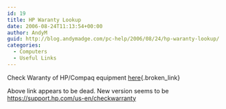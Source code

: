 ```yaml
---
id: 19
title: HP Waranty Lookup
date: 2006-08-24T11:13:54+00:00
author: AndyM
guid: http://blog.andymadge.com/pc-help/2006/08/24/hp-waranty-lookup/
categories:
  - Computers
  - Useful Links
---
```

Check Waranty of HP/Compaq equipment [here](http://h20000.www2.hp.com/bizsupport/TechSupport/WarrantyLookup.jsp;jsessionid=Gt7NDGYdT9x2MhvKhVs4VWD3qQnXSb99fhSqhxh7x425Jj5TpJDy!-1037143092?locale=en_US&prodSeriesId=96306&prodTypeId=321957){.broken_link}

Above link appears to be dead.  New version seems to be <https://support.hp.com/us-en/checkwarranty>